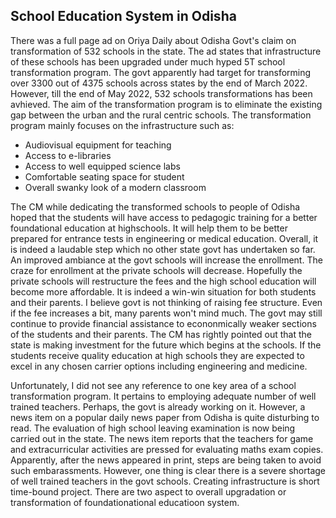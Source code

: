 ## School Education System in Odisha

There was a full page ad on Oriya Daily about Odisha Govt's claim on transformation of 532 schools in the state. The ad states
that infrastructure of these schools has been upgraded under much hyped 5T  school transformation program. The govt apparently had target for
transforming over 3300 out of 4375 schools across states by the end of March 2022. However, till the end of May 2022, 532 schools transformations 
has been avhieved. The aim of the transformation program is to eliminate the existing gap between the urban and the rural centric schools. The 
transformation program mainly focuses on the infrastructure such as:
- Audiovisual equipment for teaching
- Access to e-libraries
- Access to well equipped science labs
- Comfortable seating space for student
- Overall swanky look of a modern classroom

The CM while dedicating the transformed schools to people of Odisha hoped that the students will have access to pedagogic training for 
a better foundational education at highschools. It will help them to be better prepared  for entrance tests in engineering or medical education.
Overall, it is indeed a laudable step which no other state govt has undertaken so far. An improved ambiance at the govt schools will increase
the enrollment. The craze for enrollment at the private schools will decrease. Hopefully the private schools will restructure the fees and
the high school education will become more affordable. It is indeed a win-win situation 
for both students and their parents. I believe govt is not thinking of raising fee structure. Even if the fee increases a bit, many parents
won't mind much. The govt may still continue to provide financial assistance to econonmically weaker sections of the students
and their parents. The CM has rightly pointed out that the state is making investment for the future which begins at the schools. If the
students receive quality education at high schools they are expected to excel in any chosen carrier options including engineering and medicine.

Unfortunately, I did not see any reference to one key area of a school transformation program. It pertains to employing adequate number of well 
trained teachers. Perhaps, the govt is already working on it. However, a news item on a popular daily news paper from Odisha is quite
disturbing to read. The evaluation of high school leaving examination is now being carried out in the state. The news item reports that 
the teachers for game and extracurricular activities are pressed for evaluating maths exam copies. Apparently, after the news appeared in print, 
steps are being taken to avoid such embarassments. However, one thing is clear there is a severe shortage of well trained teachers in the
govt schools. Creating infrastructure is short time-bound project. There are two aspect to overall upgradation or transformation of 
foundationational educatioon system.




